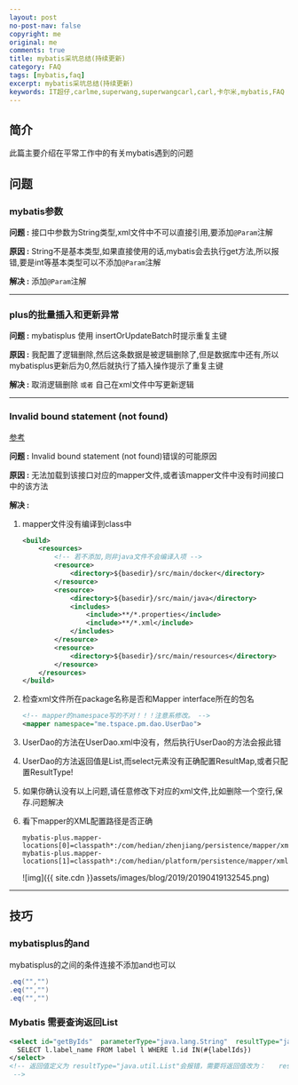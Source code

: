 ```yaml
---
layout: post
no-post-nav: false 
copyright: me
original: me
comments: true
title: mybatis采坑总结(持续更新)
category: FAQ
tags: [mybatis,faq]
excerpt: mybatis采坑总结(持续更新)
keywords: IT超仔,carlme,superwang,superwangcarl,carl,卡尔米,mybatis,FAQ
---
```




## 简介

此篇主要介绍在平常工作中的有关mybatis遇到的问题

## 问题

### mybatis参数

**问题 :** 接口中参数为String类型,xml文件中不可以直接引用,要添加`@Param`注解

**原因 :** String不是基本类型,如果直接使用的话,mybatis会去执行get方法,所以报错,要是int等基本类型可以不添加`@Param`注解

**解决 :** 添加`@Param`注解

***

### plus的批量插入和更新异常

**问题 :** mybatisplus 使用 insertOrUpdateBatch时提示重复主键

**原因 :** 我配置了逻辑删除,然后这条数据是被逻辑删除了,但是数据库中还有,所以mybatisplus更新后为0,然后就执行了插入操作提示了重复主键

**解决 :** 取消逻辑删除 `或者` 自己在xml文件中写更新逻辑

***

### Invalid bound statement (not found)

[参考](https://www.cnblogs.com/liaojie970/p/8034525.html)

**问题 :** Invalid bound statement (not found)错误的可能原因

**原因 :** 无法加载到该接口对应的mapper文件,或者该mapper文件中没有时间接口中的该方法

**解决 :** 

1. mapper文件没有编译到class中

   ```xml
   <build>
       <resources>
           <!-- 若不添加,则非java文件不会编译入项 -->
           <resource>
               <directory>${basedir}/src/main/docker</directory>
           </resource>
           <resource>
               <directory>${basedir}/src/main/java</directory>
               <includes>
                   <include>**/*.properties</include>
                   <include>**/*.xml</include>
               </includes>
           </resource>
           <resource>
               <directory>${basedir}/src/main/resources</directory>
           </resource>
       </resources>
   </build>
   ```

2. 检查xml文件所在package名称是否和Mapper interface所在的包名

   ```xml
   <!-- mapper的namespace写的不对！！！注意系修改。 -->
   <mapper namespace="me.tspace.pm.dao.UserDao">
   ```

3. UserDao的方法在UserDao.xml中没有，然后执行UserDao的方法会报此错

4. UserDao的方法返回值是List<User>,而select元素没有正确配置ResultMap,或者只配置ResultType!

5. 如果你确认没有以上问题,请任意修改下对应的xml文件,比如删除一个空行,保存.问题解决

6. 看下mapper的XML配置路径是否正确

   ```properties
   mybatis-plus.mapper-locations[0]=classpath*:/com/hedian/zhenjiang/persistence/mapper/xml/*Mapper.xml
   mybatis-plus.mapper-locations[1]=classpath*:/com/hedian/platform/persistence/mapper/xml/*Mapper.xml
   ```

   ![img]({{ site.cdn }}assets/images/blog/2019/20190419132545.png)

***

## 技巧

### mybatisplus的and

mybatisplus的之间的条件连接不添加and也可以

```java
.eq("","")
.eq("","")
.eq("","")
```

### Mybatis 需要查询返回List

```xml
<select id="getByIds"  parameterType="java.lang.String"  resultType="java.util.List">
  SELECT l.label_name FROM label l WHERE l.id IN(#{labelIds})
</select>
<!-- 返回值定义为 resultType="java.util.List"会报错，需要将返回值改为：　　resultType="java.lang.String"<br><br>为啥一直没搞清楚
 -->
```



